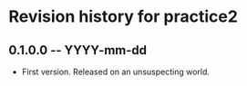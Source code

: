 # Revision history for practice2

## 0.1.0.0  -- YYYY-mm-dd

* First version. Released on an unsuspecting world.
